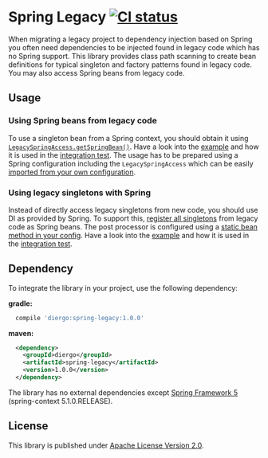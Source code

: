 Spring Legacy [![CI status](https://travis-ci.org/aburmeis/spring-legacy.svg)](https://travis-ci.org/aburmeis/spring-legacy/)
=============

When migrating a legacy project to dependency injection based on Spring you often need dependencies to be injected
found in legacy code which has no Spring support. This library provides class path scanning to create bean definitions
for typical singleton and factory patterns found in legacy code. You may also access Spring beans from legacy code.


Usage
-----

### Using Spring beans from legacy code

To use a singleton bean from a Spring context, you should obtain it using
[`LegacySpringAccess.getSpringBean()`](src/main/java/diergo/spring/legacy/LegacySpringAccess.java).
Have a look into the [example](src/test/java/example/legacy/LegacyCodeUsingSpring.java) and how it is used in the
[integration test](src/test/java/example/IntegrationTest.java). The usage has to be prepared using a Spring
configuration including the `LegacySpringAccess` which can be easily
[imported from your own configuration](src/test/java/example/spring/SpringConfig.java).

### Using legacy singletons with Spring

Instead of directly access legacy singletons from new code, you should use DI as provided by Spring. To support this,
[register all singletons](src/main/java/diergo/spring/legacy/LegacyBeanRegistryPostProcessorBuilder.java) from legacy
code as Spring beans. The post processor is configured using a
[static bean method in your config](src/test/java/example/spring/SpringConfig.java).
Have a look into the [example](src/test/java/example/spring/SpringBeanInjectedLegacy.java) and how it is used in the
[integration test](src/test/java/example/IntegrationTest.java).


Dependency
----------

To integrate the library in your project, use the following dependency:

**gradle:**

```gradle
  compile 'diergo:spring-legacy:1.0.0'
```

**maven:**
```xml
  <dependency>
    <groupId>diergo</groupId>
    <artifactId>spring-legacy</artifactId>
    <version>1.0.0</version>
  </dependency>
```

The library has no external dependencies except [Spring Framework 5](https://spring.io/projects/spring-framework) (spring-context 5.1.0.RELEASE).


License
-------

This library is published under [Apache License Version 2.0](LICENSE).